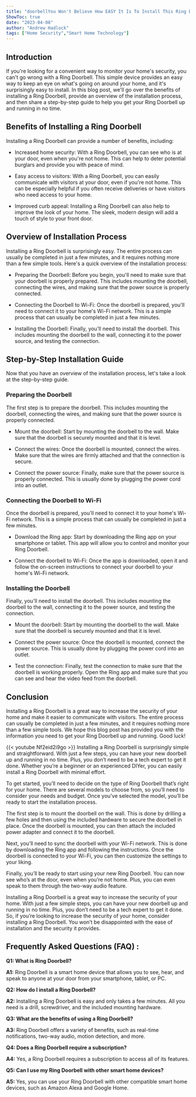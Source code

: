```yaml
---
title: "doorbellYou Won't Believe How EASY It Is To Install This Ring Doorbell - Get Ready To Be Amazed!"
ShowToc: true 
date: "2023-04-08"
author: "Andrew Hadlock" 
tags: ["Home Security","Smart Home Technology"]
---
```

## Introduction

If you're looking for a convenient way to monitor your home's security, you can't go wrong with a Ring Doorbell. This simple device provides an easy way to keep an eye on what's going on around your home, and it's surprisingly easy to install. In this blog post, we'll go over the benefits of installing a Ring Doorbell, provide an overview of the installation process, and then share a step-by-step guide to help you get your Ring Doorbell up and running in no time.

## Benefits of Installing a Ring Doorbell

Installing a Ring Doorbell can provide a number of benefits, including:

- Increased home security: With a Ring Doorbell, you can see who is at your door, even when you're not home. This can help to deter potential burglars and provide you with peace of mind.

- Easy access to visitors: With a Ring Doorbell, you can easily communicate with visitors at your door, even if you're not home. This can be especially helpful if you often receive deliveries or have visitors who need access to your home.

- Improved curb appeal: Installing a Ring Doorbell can also help to improve the look of your home. The sleek, modern design will add a touch of style to your front door.

## Overview of Installation Process

Installing a Ring Doorbell is surprisingly easy. The entire process can usually be completed in just a few minutes, and it requires nothing more than a few simple tools. Here's a quick overview of the installation process:

- Preparing the Doorbell: Before you begin, you'll need to make sure that your doorbell is properly prepared. This includes mounting the doorbell, connecting the wires, and making sure that the power source is properly connected.

- Connecting the Doorbell to Wi-Fi: Once the doorbell is prepared, you'll need to connect it to your home's Wi-Fi network. This is a simple process that can usually be completed in just a few minutes.

- Installing the Doorbell: Finally, you'll need to install the doorbell. This includes mounting the doorbell to the wall, connecting it to the power source, and testing the connection.

## Step-by-Step Installation Guide

Now that you have an overview of the installation process, let's take a look at the step-by-step guide.

### Preparing the Doorbell

The first step is to prepare the doorbell. This includes mounting the doorbell, connecting the wires, and making sure that the power source is properly connected.

- Mount the doorbell: Start by mounting the doorbell to the wall. Make sure that the doorbell is securely mounted and that it is level.

- Connect the wires: Once the doorbell is mounted, connect the wires. Make sure that the wires are firmly attached and that the connection is secure.

- Connect the power source: Finally, make sure that the power source is properly connected. This is usually done by plugging the power cord into an outlet.

### Connecting the Doorbell to Wi-Fi

Once the doorbell is prepared, you'll need to connect it to your home's Wi-Fi network. This is a simple process that can usually be completed in just a few minutes.

- Download the Ring app: Start by downloading the Ring app on your smartphone or tablet. This app will allow you to control and monitor your Ring Doorbell.

- Connect the doorbell to Wi-Fi: Once the app is downloaded, open it and follow the on-screen instructions to connect your doorbell to your home's Wi-Fi network.

### Installing the Doorbell

Finally, you'll need to install the doorbell. This includes mounting the doorbell to the wall, connecting it to the power source, and testing the connection.

- Mount the doorbell: Start by mounting the doorbell to the wall. Make sure that the doorbell is securely mounted and that it is level.

- Connect the power source: Once the doorbell is mounted, connect the power source. This is usually done by plugging the power cord into an outlet.

- Test the connection: Finally, test the connection to make sure that the doorbell is working properly. Open the Ring app and make sure that you can see and hear the video feed from the doorbell.

## Conclusion

Installing a Ring Doorbell is a great way to increase the security of your home and make it easier to communicate with visitors. The entire process can usually be completed in just a few minutes, and it requires nothing more than a few simple tools. We hope this blog post has provided you with the information you need to get your Ring Doorbell up and running. Good luck!

{{< youtube Nf2eid2i9go >}} 
Installing a Ring Doorbell is surprisingly simple and straightforward. With just a few steps, you can have your new doorbell up and running in no time. Plus, you don’t need to be a tech expert to get it done. Whether you’re a beginner or an experienced DIYer, you can easily install a Ring Doorbell with minimal effort.

To get started, you’ll need to decide on the type of Ring Doorbell that’s right for your home. There are several models to choose from, so you’ll need to consider your needs and budget. Once you’ve selected the model, you’ll be ready to start the installation process.

The first step is to mount the doorbell on the wall. This is done by drilling a few holes and then using the included hardware to secure the doorbell in place. Once the doorbell is mounted, you can then attach the included power adapter and connect it to the doorbell.

Next, you’ll need to sync the doorbell with your Wi-Fi network. This is done by downloading the Ring app and following the instructions. Once the doorbell is connected to your Wi-Fi, you can then customize the settings to your liking.

Finally, you’ll be ready to start using your new Ring Doorbell. You can now see who’s at the door, even when you’re not home. Plus, you can even speak to them through the two-way audio feature.

Installing a Ring Doorbell is a great way to increase the security of your home. With just a few simple steps, you can have your new doorbell up and running in no time. Plus, you don’t need to be a tech expert to get it done. So, if you’re looking to increase the security of your home, consider installing a Ring Doorbell. You won’t be disappointed with the ease of installation and the security it provides.

## Frequently Asked Questions (FAQ) :
**Q1: What is Ring Doorbell?**

**A1:** Ring Doorbell is a smart home device that allows you to see, hear, and speak to anyone at your door from your smartphone, tablet, or PC.

**Q2: How do I install a Ring Doorbell?**

**A2:** Installing a Ring Doorbell is easy and only takes a few minutes. All you need is a drill, screwdriver, and the included mounting hardware.

**Q3: What are the benefits of using a Ring Doorbell?**

**A3:** Ring Doorbell offers a variety of benefits, such as real-time notifications, two-way audio, motion detection, and more.

**Q4: Does a Ring Doorbell require a subscription?**

**A4:** Yes, a Ring Doorbell requires a subscription to access all of its features.

**Q5: Can I use my Ring Doorbell with other smart home devices?**

**A5:** Yes, you can use your Ring Doorbell with other compatible smart home devices, such as Amazon Alexa and Google Home.





